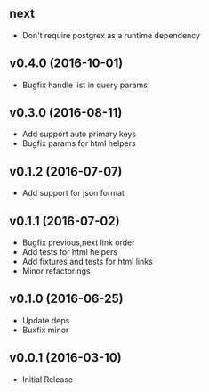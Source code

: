 ## next
* Don't require postgrex as a runtime dependency

## v0.4.0 (2016-10-01)
* Bugfix handle list in query params

## v0.3.0 (2016-08-11)
* Add support auto primary keys
* Bugfix params for html helpers

## v0.1.2 (2016-07-07)
* Add support for json format

## v0.1.1 (2016-07-02)
* Bugfix previous,next link order
* Add tests for html helpers
* Add fixtures and tests for html links
* Minor refactorings

## v0.1.0 (2016-06-25)
* Update deps
* Buxfix minor
## v0.0.1 (2016-03-10)
* Initial Release